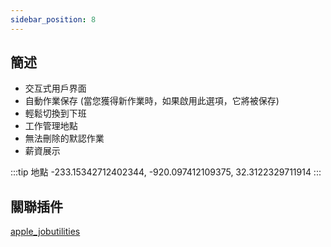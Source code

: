 ```yaml
---
sidebar_position: 8
---
```


## 簡述

- 交互式用戶界面
- 自動作業保存 (當您獲得新作業時，如果啟用此選項，它將被保存)
- 輕鬆切換到下班
- 工作管理地點
- 無法刪除的默認作業
- 薪資展示

:::tip 地點
-233.15342712402344, -920.097412109375, 32.3122329711914
:::

## 關聯插件

[apple_jobutilities](./jobuti)